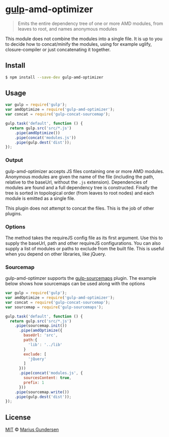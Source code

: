 # [gulp](https://github.com/wearefractal/gulp)-amd-optimizer

> Emits the entire dependency tree of one or more AMD modules, from leaves to root, and names anonymous modules

This module does not combine the modules into a single file. It is up to you to decide how to concat/minify the modules, using for example uglify, closure-compiler or just concatenating it together. 

## Install

```bash
$ npm install --save-dev gulp-amd-optimizer
```


## Usage

```js
var gulp = require('gulp');
var amdOptimize = require('gulp-amd-optimizer');
var concat = require('gulp-concat-sourcemap');

gulp.task('default', function () {
  return gulp.src('src/*.js')
    .pipe(amdOptimize())
    .pipe(concat('modules.js'))
    .pipe(gulp.dest('dist'));
});
```

### Output

gulp-amd-optimizer accepts JS files containing one or more AMD modules. Anonymous modules are given the name of the file (including the path, relative to the baseUrl, without the `.js` extension). Dependencies of modules are found and a full dependency tree is constructed. Finally the tree is sorted in topological order (from leaves to root nodes) and each module is emitted as a single file.

This plugin does not attempt to concat the files. This is the job of other plugins.


### Options

The method takes the requireJS config file as its first argument. Use this to supply the baseUrl, path and other requireJS configurations. You can also supply a list of modules or paths to exclude from the built file. This is useful when you depend on other libraries, like jQuery. 

### Sourcemap

gulp-amd-optimzer supports the [gulp-sourcemaps](https://github.com/floridoo/gulp-sourcemaps/) plugin. The example below shows how sourcemaps can be used along with the options 

```js
var gulp = require('gulp');
var amdOptimize = require('gulp-amd-optimizer');
var concat = require('gulp-concat-sourcemap');
var sourcemap = require('gulp-sourcemaps');

gulp.task('default', function () {
  return gulp.src('src/*.js')
    .pipe(sourcemap.init())
      .pipe(amdOptimize({
        baseUrl: 'src',
        path:{
          'lib': '../lib'
        }
        exclude: [
          'jQuery'
        ]
      }))
      .pipe(concat('modules.js', {
        sourcesContent: true,
        prefix: 1
      }))
    .pipe(sourcemap.write())
    .pipe(gulp.dest('dist'));
});
```

## License

[MIT](http://opensource.org/licenses/MIT) © [Marius Gundersen](http://mariusgundersen.net)
